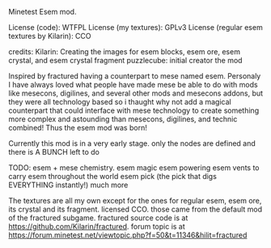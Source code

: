 Minetest Esem mod.

License (code): WTFPL
License (my textures): GPLv3
License (regular esem textures by Kilarin): CCO

credits:
	Kilarin: Creating the images for esem blocks, esem ore, esem crystal, and esem crystal fragment
	puzzlecube: initial creator the mod
	
Inspired by fractured having a counterpart to mese named esem. Personaly I have always loved what people have made mese be able to do with mods like mesecons, digilines, and several other mods and mesecons addons, but they were all technology based so i thaught why not add a magical counterpart that could interface with mese technology to create something more complex and astounding than mesecons, digilines, and technic combined! Thus the esem mod was born!

Currently this mod is in a very early stage. only the nodes are defined and there is A BUNCH left to do

TODO:
	esem + mese chemistry.
	esem magic
	esem powering
	esem vents to carry esem throughout the world
	esem pick (the pick that digs EVERYTHING instantly!)
	much more

The textures are all my own except for the ones for regular esem, esem ore, its crystal and its fragment. licensed CCO. those came from the default mod of the fractured subgame. fractured source code is at https://github.com/Kilarin/fractured. forum topic is at https://forum.minetest.net/viewtopic.php?f=50&t=11346&hilit=fractured